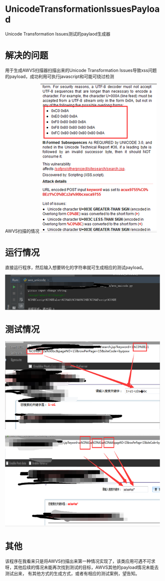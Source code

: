 # UnicodeTransformationIssuesPayload

Unicode Transformation Issues测试的paylaod生成器

# 解决的问题

用于生成AWVS扫描器扫描出来的Unicode Transformation Issues导致xss问题的payload，成功利用可执行javascript和可能可绕过检测

AWVS扫描的情况
![image](https://github.com/c0d1007/UnicodeTransformationIssuesPayload/blob/master/images/3.png)

# 运行情况

直接运行程序，然后输入想要转化的字符串就可生成相应的测试payload。

![image](https://github.com/c0d1007/UnicodeTransformationIssuesPayload/blob/master/images/4.png)

# 测试情况

![image](https://github.com/c0d1007/UnicodeTransformationIssuesPayload/blob/master/images/1.png)

![image](https://github.com/c0d1007/UnicodeTransformationIssuesPayload/blob/master/images/2.jpg)

# 其他

该程序在我看来只是将AWVS扫描出来第一种情况实现了，该类应用可遇不可求呀，其他后续的情况未能再次找到测试的目标，AWVS其他的payload情况未能去测试出来，
有其他方式的生成方式，或者有相应的测试案例，望告知。
